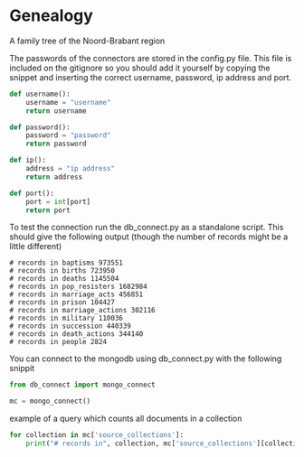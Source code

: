 # Genealogy
A family tree of the Noord-Brabant region

The passwords of the connectors are stored in the config.py file. This file is included on the gitignore so you should add it yourself by copying the snippet and inserting the correct username, password, ip address and port.

```python
def username():
    username = "username"
    return username

def password():
    password = "password"
    return password

def ip():
    address = "ip address"
    return address

def port():
    port = int[port]
    return port    
```
To test the connection run the db_connect.py as a standalone script. This should give the following output (though the number of records might be a little different)

```
# records in baptisms 973551
# records in births 723950
# records in deaths 1145504
# records in pop_resisters 1682984
# records in marriage_acts 456851
# records in prison 104427
# records in marriage_actions 302116
# records in military 110036
# records in succession 440339
# records in death_actions 344140
# records in people 2824
```

You can connect to the mongodb using db_connect.py with the following snippit

```python
from db_connect import mongo_connect

mc = mongo_connect()
```

example of a query which counts all documents in a collection

```python
for collection in mc['source_collections']:
    print("# records in", collection, mc['source_collections'][collection].find({}).count())

```
